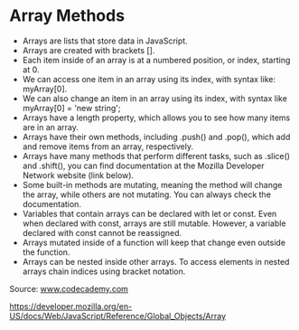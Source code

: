 # Array Methods

* Arrays are lists that store data in JavaScript.
* Arrays are created with brackets [].
* Each item inside of an array is at a numbered position, or index, starting at 0.
* We can access one item in an array using its index, with syntax like: myArray[0].
* We can also change an item in an array using its index, with syntax like myArray[0] = 'new string';
* Arrays have a length property, which allows you to see how many items are in an array.
* Arrays have their own methods, including .push() and .pop(), which add and remove items from an array, respectively.
* Arrays have many methods that perform different tasks, such as .slice() and .shift(), you can find documentation at the Mozilla Developer Network website (link below).
* Some built-in methods are mutating, meaning the method will change the array, while others are not mutating. You can always check the documentation.
* Variables that contain arrays can be declared with let or const. Even when declared with const, arrays are still mutable. However, a variable declared with const cannot be reassigned.
* Arrays mutated inside of a function will keep that change even outside the function.
* Arrays can be nested inside other arrays.
To access elements in nested arrays chain indices using bracket notation.






Source: www.codecademy.com

https://developer.mozilla.org/en-US/docs/Web/JavaScript/Reference/Global_Objects/Array